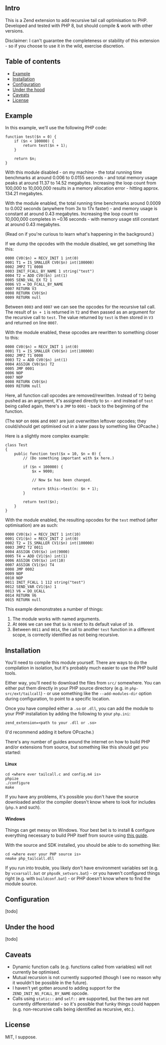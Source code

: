 ## Intro

This is a Zend extension to add recursive tail call optimisation to PHP. Developed and tested with PHP 8, but should compile & work with other versions.

Disclaimer: I can't guarantee the completeness or stability of this extension - so if you choose to use it in the wild, exercise discretion.

## Table of contents
* [Example](#example)
* [Installation](#install)
* [Configuration](#config)
* [Under the hood](#internals)
* [Caveats](#caveats)
* [License](#license)

<a name="example"></a>
## Example

In this example, we'll use the following PHP code:

```
function test($n = 0) {
    if ($n < 100000) {
        return test($n + 1);
    }

    return $n;
}
```

With this module disabled - on my machine - the total running time benchmarks at around 0.006 to 0.0155 seconds - and total memory usage peaks at around 11.37 to 14.52 megabytes. Increasing the loop count from 100,000 to 10,000,000 results in a memory allocation error - hitting approx. 134.21 megabytes.

With the module enabled, the total running time benchmarks around 0.0009 to 0.002 seconds (anywhere from 3x to 17x faster) - and memory usage is constant at around 0.43 megabytes. Increasing the loop count to 10,000,000 completes in ~0.16 seconds - with memory usage still constant at around 0.43 megabytes.

(Read on if you're curious to learn what's happening in the background.)

If we dump the opcodes with the module disabled, we get something like this:

```
0000 CV0($n) = RECV_INIT 1 int(0)
0001 T1 = IS_SMALLER CV0($n) int(100000)
0002 JMPZ T1 0008
0003 INIT_FCALL_BY_NAME 1 string("test")
0004 T2 = ADD CV0($n) int(1)
0005 SEND_VAL_EX T2 1
0006 V3 = DO_FCALL_BY_NAME
0007 RETURN V3
0008 RETURN CV0($n)
0009 RETURN null
```

Between `0003` and `0007` we can see the opcodes for the recursive tail call. The result of `$n + 1` is returned in `T2` and then passed as an argument for the recursive call to `test`. The value returned by `test` is then stored in `V3` and returned on line `0007`.

With the module enabled, these opcodes are rewritten to something closer to this:

```
0000 CV0($n) = RECV_INIT 1 int(0)
0001 T1 = IS_SMALLER CV0($n) int(100000)
0002 JMPZ T1 0008
0003 T2 = ADD CV0($n) int(1)
0004 ASSIGN CV0($n) T2
0005 JMP 0001
0006 NOP
0007 NOP
0008 RETURN CV0($n)
0009 RETURN null
```

Here, all function call opcodes are removed/rewritten. Instead of `T2` being pushed as an argument, it's assigned directly to `$n` - and instead of `test` being called again, there's a `JMP` to `0001` - back to the beginning of the function.

(The `NOP` on `0006` and `0007` are just overwritten leftover opcodes; they could/should get optimised out in a later pass by something like OPcache.)

Here is a slightly more complex example:

```
class Test
{
    public function test($x = 10, $n = 0) {
        // (Do something important with $x here.)

        if ($n < 100000) {
            $x = 9000;

            // Now $x has been changed.

            return $this->test(n: $n + 1);
        }

        return test($n);
    }
}
```

With the module enabled, the resulting opcodes for the `test` method (after optimisation) are as such:

```
0000 CV0($x) = RECV_INIT 1 int(10)
0001 CV1($n) = RECV_INIT 2 int(0)
0002 T2 = IS_SMALLER CV1($n) int(100000)
0003 JMPZ T2 0011
0004 ASSIGN CV0($x) int(9000)
0005 T4 = ADD CV1($n) int(1)
0006 ASSIGN CV0($x) int(10)
0007 ASSIGN CV1($n) T4
0008 JMP 0002
0009 NOP
0010 NOP
0011 INIT_FCALL 1 112 string("test")
0012 SEND_VAR CV1($n) 1
0013 V6 = DO_UCALL
0014 RETURN V6
0015 RETURN null
```

This example demonstrates a number of things:

1. The module works with named arguments.
2. At `0006` we can see that `$x` is reset to its default value of `10`.
3. Between `0011` and `0014`, the call to another `test` function in a different scope, is correctly identified as not being recursive.

<a name="install"></a>
## Installation

You'll need to compile this module yourself. There are ways to do the compilation in isolation, but it's probably much easier to use the PHP build tools.

Either way, you'll need to download the files from `src/` somewhere. You can either put them directly in your PHP source directory (e.g. in `php-src/ext/tailcall`) - or use something like the `--add-modules-dir` option during configuration, to point to a specific location.

Once you have compiled either a `.so` or `.dll`, you can add the module to your PHP installation by adding the following to your `php.ini`:

```
zend_extension=<path to your .dll or .so>
```

(I'd recommend adding it before OPcache.)

There's any number of guides around the internet on how to build PHP and/or extensions from source, but something like this should get you started:

#### Linux

```
cd <where ever tailcall.c and config.m4 is>
phpize
./configure
make
```

If you have any problems, it's possible you don't have the source downloaded and/or the compiler doesn't know where to look for includes (`php.h` and such).

#### Windows

Things can get messy on Windows. Your best bet is to install & configure everything necessary to build PHP itself from source using [this guide](https://wiki.php.net/internals/windows/stepbystepbuild_sdk_2).

With the source and SDK installed, you should be able to do something like:

```
cd <where ever your PHP source is>
nmake php_tailcall.dll
```

If you run into trouble, you likely don't have environment variables set (e.g. by `vcvarsall.bat` or `phpsdk_setvars.bat`) - or you haven't configured things right (e.g. with `buildconf.bat`) - or PHP doesn't know where to find the module source.

<a name="config"></a>
## Configuration

[todo]

<a name="internals"></a>
## Under the hood

[todo]

<a name="caveats"></a>
## Caveats

* Dynamic function calls (e.g. functions called from variables) will not currently be optimised.
* Mutual recursion is not currently supported (though I see no reason why it wouldn't be possible in the future).
* I haven't yet gotten around to adding support for the `ZEND_INIT_NS_FCALL_BY_NAME` opcode.
* Calls using `static::` and `self::` are supported, but the two are not currently differentiated - so it's possible that funky things could happen (e.g. non-recursive calls being identified as recursive, etc.).

<a name="license"></a>
## License

MIT, I suppose.
